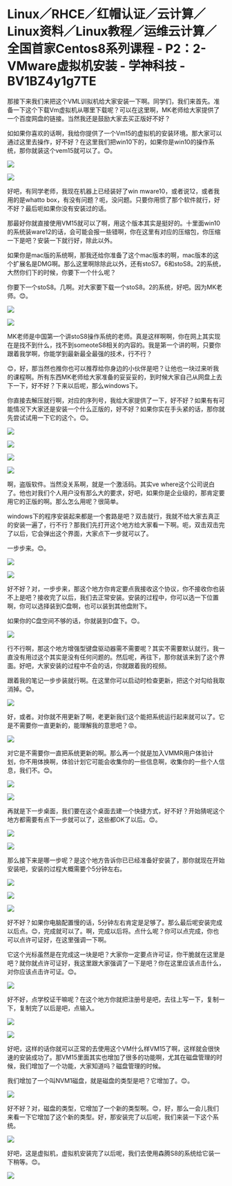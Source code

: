 # Linux／RHCE／红帽认证／云计算／Linux资料／Linux教程／运维云计算／全国首家Centos8系列课程 - P2：2-VMware虚拟机安装 - 学神科技 - BV1BZ4y1g7TE

那接下来我们来把这个VML训拟机给大家安装一下啊。同学们，我们来首先。准备一下这个下载Vm虚拟机从哪里下载呢？可以在这里啊，MK老师给大家提供了一个百度网盘的链接。当然我还是鼓励大家去买正版好不好？

如如果你喜欢的话啊，我给你提供了一个Vm15的虚拟机的安装环境。那大家可以通过这里去操作，好不好？在这里我们把win10下的，如果你是win10的操作系统，那你就装这个vem15就可以了。😊。



![](img/f983380e65dfda677a8c5b388fca613e_1.png)

![](img/f983380e65dfda677a8c5b388fca613e_2.png)

好吧，有同学老师，我现在机器上已经装好了win mware10，或者说12，或者我用的是whatto box，有没有问题？呃，没问题。只要你用惯了那个软件就行，好不好？最后呃如果你没有安装过的话。

那最好你就直接使用VM15就可以了啊，用这个版本其实是挺好的。十里面win10的系统装ware12的话，会可能会报一些错啊，你在这里有对应的压缩包，你压缩一下是吧？安装一下就行好，除此以外。

如果你是mac版的系统啊，那我还给你准备了这个mac版本的啊，mac版本的这个扩展名是DMG啊。那么这里啊除除此以外，还有stoS7。6和stoS8。2的系统，大然你们下的时候，你要下一个什么呢？

你要下一个stoS8。几啊。对大家要下载一个stoS8。2的系统，好吧。因为MK老师。😊。

![](img/f983380e65dfda677a8c5b388fca613e_4.png)

![](img/f983380e65dfda677a8c5b388fca613e_5.png)

MK老师是中国第一个讲stoS8操作系统的老师。真是这样啊啊，你在网上其实现在是找不到什么，找不到someoteS8相关的内容的。我是第一个讲的啊，只要你跟着我学啊，你能学到最新最全最强的技术，行不行？

😊，好，那当然也推你也可以推荐给你身边的小伙伴是吧？让他也一块过来听我的课程啊。所有东西MK老师给大家准备的妥妥妥的，到时候大家自己从网盘上去下一下，好不好？下来以后呢，那么windows下。

你直接去解压就行啊，对应的序列号，我给大家提供了一下，好不好？如果有有可能情况下大家还是安装一个什么正版的，好不好？如果你实在手头紧的话，那你就先尝试试用一下它的这个。😊。



![](img/f983380e65dfda677a8c5b388fca613e_7.png)

![](img/f983380e65dfda677a8c5b388fca613e_8.png)

![](img/f983380e65dfda677a8c5b388fca613e_9.png)

![](img/f983380e65dfda677a8c5b388fca613e_10.png)

啊，盗版软件。当然没关系啊，就是一个激活码。其实ve where这个公司说白了。他也对我们个人用户没有那么大的要求，好吧，如果你是企业级的，那肯定要用它的正版的啊。那么怎么用呢？很简单。

windows下的程序安装起来都是一个套路是吧？双击就行，我就不给大家去真正的安装一遍了，行不行？那我们先打开这个地方给大家看一下啊。呃，双击双击完了以后，它会弹出这个界面，大家点下一步就可以了。

一步步来。😊。

![](img/f983380e65dfda677a8c5b388fca613e_12.png)

![](img/f983380e65dfda677a8c5b388fca613e_13.png)

好不好？对，一步步来，那这个地方你肯定要点我接收这个协议，你不接收你也装不上是吧？接收完了以后，我们去正常安装。安装的过程中，你可以选一下位置啊，你可以选择装到C盘啊，也可以装到其他盘附下。

如果你的C盘空间不够的话，你就装到D盘下。😊。

![](img/f983380e65dfda677a8c5b388fca613e_15.png)

行不行啊，那这个地方增强型键盘驱动器需不需要呢？其实不需要默认就行。我一直没有用过这个其实是没有任何问题的。然后呢，再往下，那你就该来到了这个界面。好吧，大家安装的过程中不会的话，你就跟着我的视频。

跟着我的笔记一步步装就行啊。在这里你可以启动时检查更新，把这个对勾给我取消掉。😊。

![](img/f983380e65dfda677a8c5b388fca613e_17.png)

好，或者。对你就不用更新了啊，老更新我们这个能把系统运行起来就可以了。它是不需要你一直更新的，能理解我的意思吧？😡。



![](img/f983380e65dfda677a8c5b388fca613e_19.png)

对它是不需要你一直把系统更新的啊。那么再一个就是加入VMMR用户体验计划，你不用体换啊，体验计划它可能会收集你的一些信息啊，收集你的一些个人信息，我们不。😊。



![](img/f983380e65dfda677a8c5b388fca613e_21.png)

![](img/f983380e65dfda677a8c5b388fca613e_22.png)

再就是下一步桌面，我们要在这个桌面去建一个快捷方式，好不好？开始猜呢这个地方都需要有点下一步就可以了，这些都OK了以后。😊。



![](img/f983380e65dfda677a8c5b388fca613e_24.png)

![](img/f983380e65dfda677a8c5b388fca613e_25.png)

那么接下来是哪一步呢？是这个地方告诉你已已经准备好安装了，那你就现在开始安装吧，安装的过程大概需要个5分钟左右。



![](img/f983380e65dfda677a8c5b388fca613e_27.png)

![](img/f983380e65dfda677a8c5b388fca613e_28.png)

![](img/f983380e65dfda677a8c5b388fca613e_29.png)

好不好？如果你电脑配置慢的话，5分钟左右肯定是足够了。那么最后呢安装完成以后点。😊，完成就可以了。啊，完成以后将。点什么呢？你可以点完成，你也可以点许可证好，在这里强调一下啊。

它这个光标虽然是在完成这一块是吧？大家你一定要点许可证，你干脆就在这里是吧？就你就点许可证好，我这里跟大家强调了一下是吧？你在这里应该点击什么，对你应该点击许可证。😊。



![](img/f983380e65dfda677a8c5b388fca613e_31.png)

好不好，点学校证干嘛呢？在这个地方你就把注册号是吧，去往上写一下，复制一下，复制完了以后是吧，点输入。



![](img/f983380e65dfda677a8c5b388fca613e_33.png)

![](img/f983380e65dfda677a8c5b388fca613e_34.png)

好吧，这样的话你就可以正常的去使用这个VM什么样VM15了啊，这样就会很快速的安装成功了。那VM15里面其实也增加了很多的功能啊，尤其在磁盘管理的时候，我们增加了一个功能，大家知道吗？磁盘管理的时候。

我们增加了一个叫NVM1磁盘，就是磁盘的类型是吧？它增加了。😊。

![](img/f983380e65dfda677a8c5b388fca613e_36.png)

好不好？对，磁盘的类型，它增加了一个新的类型啊。😊，好，那么一会儿我们来看一下它增加了这个新的类型。好，那安装完了以后呢，我们来装一下这个系统。



![](img/f983380e65dfda677a8c5b388fca613e_38.png)

好吧，这是虚拟机，虚拟机安装完了以后呢，我们去使用森腾S8的系统给它装一下稍等。😊。

![](img/f983380e65dfda677a8c5b388fca613e_40.png)